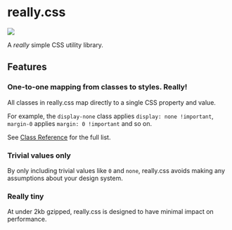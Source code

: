 # really.css

![](https://img.badgesize.io/xenyo/really/main/dist/css/really.css.svg?compression=gzip)


A *really* simple CSS utility library.

## Features

### One-to-one mapping from classes to styles. Really!

All classes in really.css map directly to a single CSS property and value.

For example, the `display-none` class applies `display: none !important`, `margin-0` applies `margin: 0 !important` and so on.

See [Class Reference](class-reference.md) for the full list.

### Trivial values only

By only including trivial values like `0` and `none`, really.css avoids making any assumptions about your design system.

### Really tiny

At under 2kb gzipped, really.css is designed to have minimal impact on performance.
